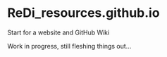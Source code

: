# ReDi_resources.github.io
Start for a website and GitHub Wiki

Work in progress, still fleshing things out...
